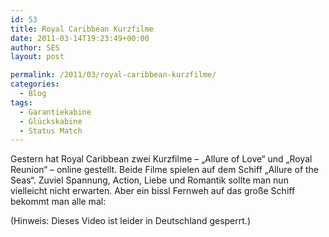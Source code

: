 ```yaml
---
id: 53
title: Royal Caribbean Kurzfilme
date: 2011-03-14T19:23:49+00:00
author: SES
layout: post

permalink: /2011/03/royal-caribbean-kurzfilme/
categories:
  - Blog
tags:
  - Garantiekabine
  - Glückskabine
  - Status Match
---
```

Gestern hat Royal Caribbean zwei Kurzfilme – &#8222;Allure of Love&#8220; und &#8222;Royal Reunion&#8220; – online gestellt. Beide Filme spielen auf dem Schiff &#8222;Allure of the Seas&#8220;.
Zuviel Spannung, Action, Liebe und Romantik sollte man nun vielleicht nicht erwarten. Aber ein bissl Fernweh auf das große Schiff bekommt man alle mal:




(Hinweis: Dieses Video ist leider in Deutschland gesperrt.)
